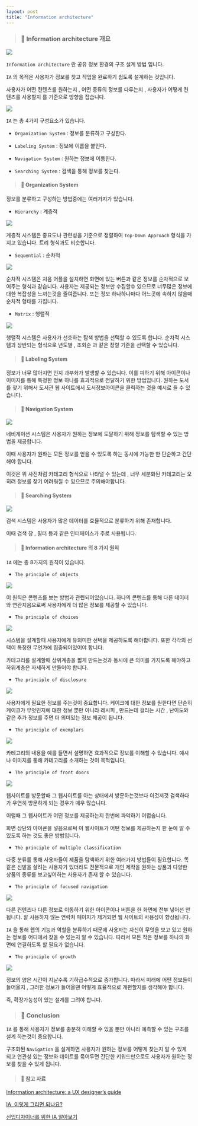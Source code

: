 ```yaml
---
layout: post
title: "Information architecture"
---
```


> ### 📌 Information architecture 개요

![](https://velog.velcdn.com/images/030831/post/511c2e67-491c-490b-b76a-564fc1beab7a/image.png)

`Information architecture` 란 공유 정보 환경의 구조 설계 방법 입니다.

`IA` 의 목적은 사용자가 정보를 찾고 작업을 완료하기 쉽도록 설계하는 것입니다.

사용자가 어떤 컨텐츠를 원하는지 , 어떤 종류의 정보를 다루는지 , 사용자가 어떻게 컨텐츠를 사용할지 를 기준으로 방향을 잡습니다.

![](https://velog.velcdn.com/images/030831/post/1514c21a-abb7-4ef2-8e0f-377250dd2ac9/image.png)

`IA` 는 총 4가지 구성요소가 있습니다.

* `Organization System` : 정보를 분류하고 구성한다.

* `Labeling System` : 정보에 이름을 붙인다.

* `Navigation System` : 원하는 정보에 이동한다.

* `Searching System` : 검색을 통해 정보를 찾는다.


> #### 📌 Organization System

정보를 분류하고 구성하는 방법중에는 여러가지가 있습니다.

* `Hierarchy` : 계층적

![](https://velog.velcdn.com/images/030831/post/0156b5ed-c245-4c8e-8031-dc87a9a8e4ee/image.png)


계층적 시스템은 중요도나 관련성을 기준으로 정렬하여 `Top-Down Approach` 형식을 가지고 있습니다. 트리 형식과도 비슷합니다.

* `Sequential` : 순차적

![](https://velog.velcdn.com/images/030831/post/5989dabb-1cf5-4268-b4ec-6df086382c3e/image.png)

순차적 시스템은 처음 어플을 설치하면 화면에 있는 버튼과 같은 정보를 순차적으로 보여주는 형식과 같습니다.
사용자는 제공되는 정보만 수집할수 있으므로 너무많은 정보에 대한 복잡성을 느끼는것을 줄여줍니다.
또는 정보 하나하나마다 어느곳에 속하지 않을때 순차적 형태를 가집니다.

* `Matrix` : 행렬적

![](https://velog.velcdn.com/images/030831/post/92f476d5-aefa-4d8c-8eaa-84fefc761d21/image.png)

행렬적 시스템은 사용자가 선호하는 탐색 방법을 선택할 수 있도록 합니다.
순차적 시스템과 상반되는 형식으로 년도별 , 조회순 과 같은 정렬 기준을 선택할 수 있습니다.

> #### 📌 Labeling System

정보가 너무 많아지면 인지 과부화가 발생할 수 있습니다.
이를 피하기 위해 아이콘이나 이미지를 통해 특정한 정보 하나를 효과적으로 전달하기 위한 방법입니다. 원하는 도서를 찾기 위해서 도서관 웹 사이트에서 도서정보아이콘을 클릭하는 것을 예시로 들 수 있습니다.


> #### 📌 Navigation System

![](https://velog.velcdn.com/images/030831/post/3d8b1653-b9a9-4860-bc32-487e53ce572e/image.png)

네비게이션 시스템은 사용자가 원하는 정보에 도달하기 위해 정보를 탐색할 수 있는 방법을 제공합니다.

이때 사용자가 원하는 모든 정보를 얻을 수 있도록 하는 동시에 가능한 한 단순하고 간단해야 합니다.

이것은 위 사진처럼 카테고리 형식으로 나타낼 수 있는데 , 너무 세분화된 카테고리는 오히려 정보를 찾기 어려워질 수 있으므로 주의해야합니다.

> #### 📌 Searching System

![](https://velog.velcdn.com/images/030831/post/3fbdcd39-7283-4e08-a366-3cf69d06b46c/image.png)

검색 시스템은 사용자가 많은 데이터를 효율적으로 분류하기 위해 존재합니다.

이때 검색 창 , 필터 등과 같은 인터페이스가 주로 사용됩니다.


> #### 📌 Information architecture 의 8 가지 원칙

`IA` 에는 총 8가지의 원칙이 있습니다.

* `The principle of objects`

![](https://velog.velcdn.com/images/030831/post/230c9df8-96d0-4b8a-8520-fb5c3f9c5ff0/image.png)


이 원칙은 콘텐츠를 보는 방법과 관련되어있습니다. 하나의 콘텐츠를 통해 다른 데이터와 연관지음으로써 사용자에게 더 많은 정보를 제공할 수 있습니다.

* `The principle of choices`

![](https://velog.velcdn.com/images/030831/post/23328054-6b52-4ada-9123-676a61f9ebc2/image.png)

시스템을 설계할때 사용자에게 유의미한 선택을 제공하도록 해야합니다.
또한 각각의 선택이 특정한 무언가에 집중되어있어야 합니다.

카테고리를 설계할때 상위계층을 짧게 만드는것과 동시에 큰 의미를 가지도록 해야하고 하위계층은 자세하게 만들어야 합니다.


* `The principle of disclosure`

![](https://velog.velcdn.com/images/030831/post/d6f4d9c4-969c-4278-852a-9e56b6f3c140/image.png)

사용자에게 필요한 정보를 주는것이 중요합니다. 케이크에 대한 정보를 원한다면 단순히 케이크가 무엇인지에 대한 정보 뿐만 아니라 레시피 , 만드는데 걸리는 시간 , 난이도와 같은 추가 정보를 주면 더 의미있는 정보 제공이 됩니다.

* `The principle of exemplars`


![](https://velog.velcdn.com/images/030831/post/08f0eddc-5898-4381-b784-c464ddeddaf2/image.png)

카테고리의 내용을 예를 들면서 설명하면 효과적으로 정보를 이해할 수 있습니다. 예시나 이미지를 통해 카테고리를 소개하는 것이 목적입니다,

* `The principle of front doors`

![](https://velog.velcdn.com/images/030831/post/194aa490-cc7f-4a14-b5dc-dc1f635d41a0/image.png)

웹사이트를 방문할때 그 웹사이트를 아는 상태에서 방문하는것보다 이것저것 검색하다가 우연히 방문하게 되는 경우가 매우 많습니다.

이럴때 그 웹사이트가 어떤 정보를 제공하는지 한번에 파악하기 어렵습니다.

화면 상단의 아이콘을 넣음으로써 이 웹사이트가 어떤 정보를 제공하는지 한 눈에 알 수 있도록 하는 것도 좋은 방법입니다.

* `The principle of multiple classification`

다중 분류를 통해 사용자들이 제품을 탐색하기 위한 여러가지 방법들이 필요합니다. 똑같은 신발을 살려는 사용자가 있더라도 전문적으로 개인 제작을 원하는 상품과 다양한 상품의 종류를 보고싶어하는 사용자가 존재 할 수 있습니다.

* `The principle of focused navigation`

![](https://velog.velcdn.com/images/030831/post/c34f1cff-ca94-41b8-8f64-86dcfcaa96f9/image.png)

다른 컨텐츠나 다른 정보로 이동하기 위한 아이콘이나 버튼을 한 화면에 전부 넣어선 안됩니다. 잘 사용하지 않는 연락처 페이지가 제거되면 웹 사이트의 사용성이 향상됩니다.

`IA` 을 통해 웹의 기능과 역할을 분류하기 때문에 사용자는 자신이 무엇을 보고 있고 원하는 정보를 어디에서 찾을 수 있는지 알 수 있습니다.
따라서 모든 작은 정보를 하나의 화면에 연결하도록 할 필요가 없습니다.

* `The principle of growth`

![](https://velog.velcdn.com/images/030831/post/ff9cae3e-1323-4194-b0ae-5c619029075a/image.png)

정보의 양은 시간이 지날수록 기하급수적으로 증가합니다.
따라서 미래에 어떤 정보들이 들어올지 , 그러한 정보가 들어올땐 어떻게 효율적으로 개편할지를 생각해야 합니다.

즉, 확장가능성이 있는 설계를 그려야 합니다.

> ### 📌 Conclusion

`IA` 를 통해 사용자가 정보를 충분히 이해할 수 있을 뿐만 아니라 예측할 수 있는 구조를 설계 하는것이 중요합니다. 

구조화된 `Navigation` 을 설계하면 사용자가 원하는 정보를 어떻게 찾는지 알 수 있게 되고 연관성 있는 정보와 데이트를 묶어두면 간단한 키워드만으로도 사용자가 원하는 정보를 찾을 수 있게 됩니다.

> #### 📌 참고 자료


[Information architecture: a UX designer’s guide](https://www.justinmind.com/wireframe/information-architecture-ux-guide)

[IA, 이렇게 그리면 되나요?](https://seanlion.github.io/ux/21)

[신입디자이너를 위한 IA 알아보기](https://brunch.co.kr/@a7d5f8c018934f3/3)

